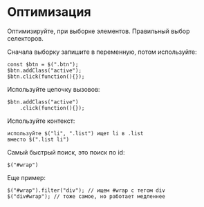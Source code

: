 # Оптимизация
Оптимизируйте, при выборке элементов. Правильный выбор селекторов.

Сначала выборку запишите в переменную, потом используйте:

    const $btn = $(".btn");
    $btn.addClass("active");
    $btn.click(function(){});

Используйте цепочку вызовов:

    $btn.addClass("active")
        .click(function(){});

Используйте контекст:

    используйте $("li", ".list") ищет li в .list
    вместо $(".list li")

Самый быстрый поиск, это поиск по id:

    $("#wrap")

Еще пример:

    $("#wrap").filter("div"); // ищем #wrap с тегом div
    $("div#wrap"); // тоже самое, но работает медленнее
